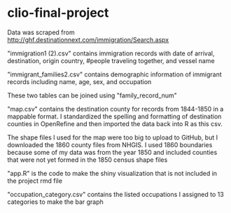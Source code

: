 # clio-final-project
Data was scraped from <http://ghf.destinationnext.com/immigration/Search.aspx> 

"immigration1 (2).csv" contains immigration records with date of arrival, destination, origin country, #people traveling together, and vessel name

"immigrant_families2.csv" contains demographic information of immigrant records including name, age, sex, and occupation

These two tables can be joined using "family_record_num" 

"map.csv" contains the destination county for records from 1844-1850 in a mappable format. I standardized the spelling and formatting of destination counties in OpenRefine and then imported the data back into R as this csv.

The shape files I used for the map were too big to upload to GitHub, but I downloaded the 1860 county files from NHGIS. I used 1860 boundaries because some of my data was from the year 1850 and included counties that were not yet formed in the 1850 census shape files

"app.R" is the code to make the shiny visualization that is not included in the project rmd file

"occupation_category.csv" contains the listed occupations I assigned to 13 categories to make the bar graph 
